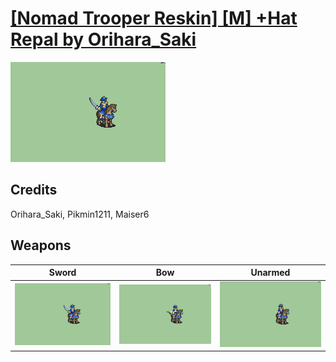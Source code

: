 # [\[Nomad Trooper Reskin\] \[M\] +Hat Repal by Orihara_Saki](./)

<img src="./1.%20Sword/Sword_000.png" alt="[Nomad Trooper Reskin] [M] +Hat Repal by Orihara_Saki standing" />

## Credits

Orihara_Saki, Pikmin1211, Maiser6

## Weapons


|Sword |Bow |Unarmed |
|  :---: | :---: | :---: |
| <img alt="Sword animation" src="./1.%20Sword/Sword.gif" /> | <img alt="Bow animation" src="./5.%20Bow/Bow.gif" /> | <img alt="Unarmed animation" src="./8.%20Unarmed/Unarmed.gif" /> |
